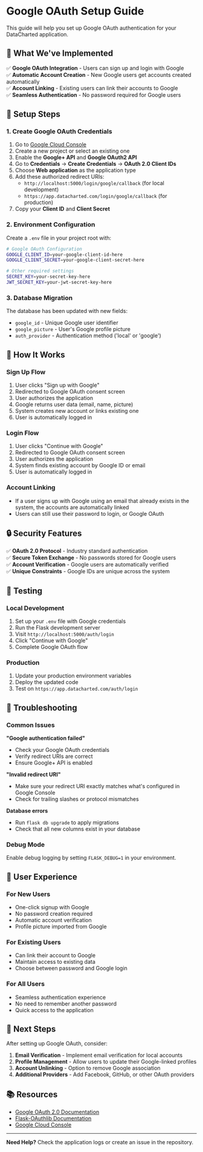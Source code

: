 # Google OAuth Setup Guide

This guide will help you set up Google OAuth authentication for your DataCharted application.

## 🚀 What We've Implemented

✅ **Google OAuth Integration** - Users can sign up and login with Google  
✅ **Automatic Account Creation** - New Google users get accounts created automatically  
✅ **Account Linking** - Existing users can link their accounts to Google  
✅ **Seamless Authentication** - No password required for Google users  

## 🔧 Setup Steps

### 1. Create Google OAuth Credentials

1. Go to [Google Cloud Console](https://console.cloud.google.com/)
2. Create a new project or select an existing one
3. Enable the **Google+ API** and **Google OAuth2 API**
4. Go to **Credentials** → **Create Credentials** → **OAuth 2.0 Client IDs**
5. Choose **Web application** as the application type
6. Add these authorized redirect URIs:
   - `http://localhost:5000/login/google/callback` (for local development)
   - `https://app.datacharted.com/login/google/callback` (for production)
7. Copy your **Client ID** and **Client Secret**

### 2. Environment Configuration

Create a `.env` file in your project root with:

```bash
# Google OAuth Configuration
GOOGLE_CLIENT_ID=your-google-client-id-here
GOOGLE_CLIENT_SECRET=your-google-client-secret-here

# Other required settings
SECRET_KEY=your-secret-key-here
JWT_SECRET_KEY=your-jwt-secret-key-here
```

### 3. Database Migration

The database has been updated with new fields:
- `google_id` - Unique Google user identifier
- `google_picture` - User's Google profile picture
- `auth_provider` - Authentication method ('local' or 'google')

## 🎯 How It Works

### Sign Up Flow
1. User clicks "Sign up with Google"
2. Redirected to Google OAuth consent screen
3. User authorizes the application
4. Google returns user data (email, name, picture)
5. System creates new account or links existing one
6. User is automatically logged in

### Login Flow
1. User clicks "Continue with Google"
2. Redirected to Google OAuth consent screen
3. User authorizes the application
4. System finds existing account by Google ID or email
5. User is automatically logged in

### Account Linking
- If a user signs up with Google using an email that already exists in the system, the accounts are automatically linked
- Users can still use their password to login, or Google OAuth

## 🔒 Security Features

✅ **OAuth 2.0 Protocol** - Industry standard authentication  
✅ **Secure Token Exchange** - No passwords stored for Google users  
✅ **Account Verification** - Google users are automatically verified  
✅ **Unique Constraints** - Google IDs are unique across the system  

## 🧪 Testing

### Local Development
1. Set up your `.env` file with Google credentials
2. Run the Flask development server
3. Visit `http://localhost:5000/auth/login`
4. Click "Continue with Google"
5. Complete Google OAuth flow

### Production
1. Update your production environment variables
2. Deploy the updated code
3. Test on `https://app.datacharted.com/auth/login`

## 🐛 Troubleshooting

### Common Issues

**"Google authentication failed"**
- Check your Google OAuth credentials
- Verify redirect URIs are correct
- Ensure Google+ API is enabled

**"Invalid redirect URI"**
- Make sure your redirect URI exactly matches what's configured in Google Console
- Check for trailing slashes or protocol mismatches

**Database errors**
- Run `flask db upgrade` to apply migrations
- Check that all new columns exist in your database

### Debug Mode

Enable debug logging by setting `FLASK_DEBUG=1` in your environment.

## 📱 User Experience

### For New Users
- One-click signup with Google
- No password creation required
- Automatic account verification
- Profile picture imported from Google

### For Existing Users
- Can link their account to Google
- Maintain access to existing data
- Choose between password and Google login

### For All Users
- Seamless authentication experience
- No need to remember another password
- Quick access to the application

## 🚀 Next Steps

After setting up Google OAuth, consider:

1. **Email Verification** - Implement email verification for local accounts
2. **Profile Management** - Allow users to update their Google-linked profiles
3. **Account Unlinking** - Option to remove Google association
4. **Additional Providers** - Add Facebook, GitHub, or other OAuth providers

## 📚 Resources

- [Google OAuth 2.0 Documentation](https://developers.google.com/identity/protocols/oauth2)
- [Flask-OAuthlib Documentation](https://flask-oauthlib.readthedocs.io/)
- [Google Cloud Console](https://console.cloud.google.com/)

---

**Need Help?** Check the application logs or create an issue in the repository.
